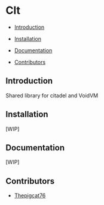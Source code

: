 # Clt

- [Introduction](#introduction)

- [Installation](#installation)

- [Documentation](#documentation)

- [Contributors](#contributors)

## Introduction

Shared library for citadel and VoidVM

## Installation

[WIP]

## Documentation

[WIP]

## Contributors

- [Thepigcat76](https://github.com/Thepigcat76)

